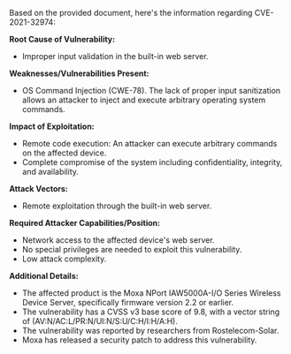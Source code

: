 Based on the provided document, here's the information regarding CVE-2021-32974:

**Root Cause of Vulnerability:**
*   Improper input validation in the built-in web server.

**Weaknesses/Vulnerabilities Present:**
*   OS Command Injection (CWE-78). The lack of proper input sanitization allows an attacker to inject and execute arbitrary operating system commands.

**Impact of Exploitation:**
*   Remote code execution: An attacker can execute arbitrary commands on the affected device.
*   Complete compromise of the system including confidentiality, integrity, and availability.

**Attack Vectors:**
*   Remote exploitation through the built-in web server.

**Required Attacker Capabilities/Position:**
*   Network access to the affected device's web server.
*   No special privileges are needed to exploit this vulnerability.
*   Low attack complexity.

**Additional Details:**
*   The affected product is the Moxa NPort IAW5000A-I/O Series Wireless Device Server, specifically firmware version 2.2 or earlier.
*   The vulnerability has a CVSS v3 base score of 9.8, with a vector string of (AV:N/AC:L/PR:N/UI:N/S:U/C:H/I:H/A:H).
*   The vulnerability was reported by researchers from Rostelecom-Solar.
*   Moxa has released a security patch to address this vulnerability.